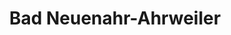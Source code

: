 ---
title: Bad Neuenahr-Ahrweiler
url: /bad-neuenahr-ahrweiler/
latitude: 50.543
longitude: 7.096
---